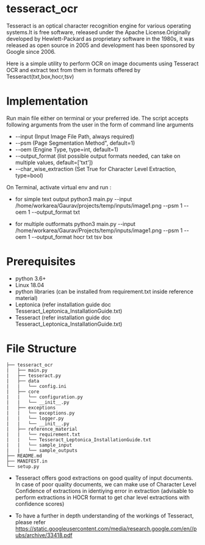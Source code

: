 # tesseract_ocr

Tesseract is an optical character recognition engine for various operating systems.It is free software, released under
the Apache License.Originally developed by Hewlett-Packard as proprietary software in the 1980s, it was released as open
source in 2005 and development has been sponsored by Google since 2006.

Here is a simple utility to perform OCR on image documents using Tesseract OCR and extract text from them in formats
offered by Tesseract(txt,box,hocr,tsv)

# Implementation

Run main file either on terminal or your preferred ide. The script accepts following arguments from the user in the form
of command line arguments

* --input  (Input Image File Path, always required)
* --psm    (Page Segmentation Method", default=1)
* --oem    (Engine Type, type=int, default=1)
* --output_format  (list possible output formats needed, can take on multiple values, default=['txt'])
* --char_wise_extraction (Set True for Character Level Extraction, type=bool)

On Terminal, activate virtual env and run :

- for simple text output python3 main.py --input /home/workarea/Gaurav/projects/temp/inputs/image1.png --psm 1 --oem 1
  --output_format txt

- for multiple outformats python3 main.py --input /home/workarea/Gaurav/Projects/temp/inputs/image1.png --psm 1 --oem 1
  --output_format hocr txt tsv box

# Prerequisites

- python 3.6+
- Linux 18.04
- python libraries (can be installed from requirement.txt inside reference material)
- Leptonica (refer installation guide doc Tesseract_Leptonica_InstallationGuide.txt)
- Tesseract (refer installation guide doc Tesseract_Leptonica_InstallationGuide.txt)

# File Structure

```
├── tesseract_ocr
|   ├── main.py
|   ├── tesseract.py
|   ├── data
|   |   └── config.ini
|   ├── core
|   |   └── configuration.py
|   |   └── __init__.py
|   ├── exceptions
|   |   └── exceptions.py
|   |   └── logger.py
|   |   └── __init__.py
|   ├── reference_material
|   |   └── requirement.txt
|   |   └── Tesseract_Leptonica_InstallationGuide.txt
|   |   └── sample_input
|   |   └── sample_outputs
├── README.md
├── MANIFEST.in
└── setup.py
```

- Tesseract offers good extractions on good quality of input documents. In case of poor quality documents, we can make
  use of Character Level Confidence of extractions in identiying error in extraction (advisable to perform extractions
  in HOCR format to get char level extractions with confidence scores)

- To have a further in depth understanding of the workings of Tesseract, please refer
  https://static.googleusercontent.com/media/research.google.com/en//pubs/archive/33418.pdf




